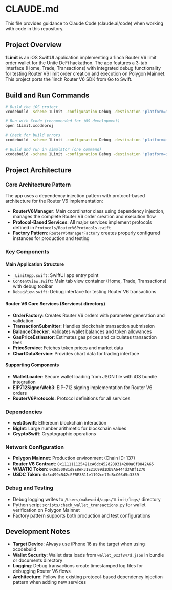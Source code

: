 # CLAUDE.md

This file provides guidance to Claude Code (claude.ai/code) when working with code in this repository.

## Project Overview

**1Limit** is an iOS SwiftUI application implementing a 1inch Router V6 limit order wallet for the Unite DeFi hackathon. The app features a 3-tab interface (Home, Trade, Transactions) with integrated debug functionality for testing Router V6 limit order creation and execution on Polygon Mainnet. This project ports the 1inch Router V6 SDK from Go to Swift.

## Build and Run Commands

```bash
# Build the iOS project
xcodebuild -scheme 1Limit -configuration Debug -destination 'platform=iOS Simulator,name=iPhone 16' build

# Run with Xcode (recommended for iOS development)
open 1Limit.xcodeproj

# Check for build errors
xcodebuild -scheme 1Limit -configuration Debug -destination 'platform=iOS Simulator,name=iPhone 16' build 2>&1 | grep -A 5 -B 5 "error:"

# Build and run in simulator (one command)
xcodebuild -scheme 1Limit -configuration Debug -destination 'platform=iOS Simulator,name=iPhone 16' build && xcrun simctl install booted build/Debug-iphonesimulator/1Limit.app
```

## Project Architecture

### Core Architecture Pattern
The app uses a dependency injection pattern with protocol-based architecture for the Router V6 implementation:

- **RouterV6Manager**: Main coordinator class using dependency injection, manages the complete Router V6 order creation and execution flow
- **Protocol-Based Services**: All major services implement protocols defined in `Protocols/RouterV6Protocols.swift`
- **Factory Pattern**: `RouterV6ManagerFactory` creates properly configured instances for production and testing

### Key Components

#### Main Application Structure
- `_LimitApp.swift`: SwiftUI app entry point
- `ContentView.swift`: Main tab view container (Home, Trade, Transactions) with debug toolbar
- `DebugView.swift`: Debug interface for testing Router V6 transactions

#### Router V6 Core Services (Services/ directory)
- **OrderFactory**: Creates Router V6 orders with parameter generation and validation
- **TransactionSubmitter**: Handles blockchain transaction submission
- **BalanceChecker**: Validates wallet balances and token allowances
- **GasPriceEstimator**: Estimates gas prices and calculates transaction fees
- **PriceService**: Fetches token prices and market data
- **ChartDataService**: Provides chart data for trading interface

#### Supporting Components
- **WalletLoader**: Secure wallet loading from JSON file with iOS bundle integration
- **EIP712SignerWeb3**: EIP-712 signing implementation for Router V6 orders
- **RouterV6Protocols**: Protocol definitions for all services

### Dependencies
- **web3swift**: Ethereum blockchain interaction
- **BigInt**: Large number arithmetic for blockchain values
- **CryptoSwift**: Cryptographic operations

### Network Configuration
- **Polygon Mainnet**: Production environment (Chain ID: 137)
- **Router V6 Contract**: `0x111111125421cA6dc452d289314280a0f8842A65`
- **WMATIC Token**: `0x0d500B1d8E8eF31E21C99d1Db9A6444d3ADf1270`
- **USDC Token**: `0x3c499c542cEF5E3811e1192ce70d8cC03d5c3359`

### Debug and Testing
- Debug logging writes to `/Users/makevoid/apps/1Limit/logs/` directory
- Python script `scripts/check_wallet_transactions.py` for wallet verification on Polygon Mainnet
- Factory pattern supports both production and test configurations

## Development Notes

- **Target Device**: Always use iPhone 16 as the target when using xcodebuild
- **Wallet Security**: Wallet data loads from `wallet_0x3f847d.json` in bundle or documents directory
- **Logging**: Debug transactions create timestamped log files for debugging Router V6 flows
- **Architecture**: Follow the existing protocol-based dependency injection pattern when adding new services